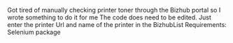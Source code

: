 Got tired of manually checking printer toner through the Bizhub portal so I wrote something to do it for me
The code does need to be edited. Just enter the printer Url and name of the printer in the BizhubList
Requirements: Selenium package
